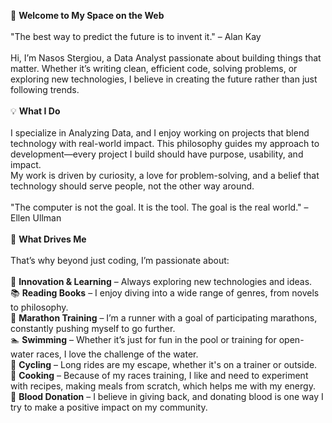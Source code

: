
👋 <b>Welcome to My Space on the Web</b>
<br><br>
"The best way to predict the future is to invent it." – Alan Kay<br><br>
Hi, I’m Nasos Stergiou, a Data Analyst passionate about building things that matter. Whether it’s writing clean, efficient code, solving problems, or exploring new technologies, I believe in creating the future rather than just following trends.
<br><br>
💡 <b>What I Do</b>
<br><br>
I specialize in Analyzing Data, and I enjoy working on projects that blend technology with real-world impact. This philosophy guides my approach to development—every project I build should have purpose, usability, and impact.<br>
 My work is driven by curiosity, a love for problem-solving, and a belief that technology should serve people, not the other way around.<br><br>
"The computer is not the goal. It is the tool. The goal is the real world." – Ellen Ullman
<br><br>
🎯 <b>What Drives Me</b>
<br><br>
That’s why beyond just coding, I’m passionate about:
<br><br>
🚀 <b>Innovation & Learning</b> – Always exploring new technologies and ideas.<br>
📚 <b>Reading Books</b> – I enjoy diving into a wide range of genres, from novels to philosophy.<br>
🏃 <b>Marathon Training</b> – I’m a runner with a goal of participating marathons, constantly pushing myself to go further.<br>
🏊 <b>Swimming</b> – Whether it’s just for fun in the pool or training for open-water races, I love the challenge of the water.<br>
🚴 <b>Cycling</b> – Long rides are my escape, whether it's on a trainer or outside.<br>
🍳 <b>Cooking</b> – Because of my races training, I like and need to experiment with recipes, making meals from scratch, which helps me with my energy.<br>
💉 <b>Blood Donation</b> – I believe in giving back, and donating blood is one way I try to make a positive impact on my community.

